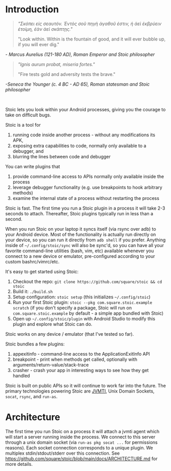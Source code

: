 # Introduction

> *"Σκόπει εἰς σεαυτόν. Ἐντὸς σοῦ πηγὴ ἀγαθοῦ ἐστιν, ἡ ἀεὶ ἐκβρύειν ἑτοίμη, ἐὰν ἀεὶ σκάπτῃς."*
>
> "Look within. Within is the fountain of good, and it will ever bubble up, if you will ever dig."

*- Marcus Aurelius (121-180 AD), Roman Emperor and Stoic philosopher*

> *"Ignis aurum probat, miseria fortes."*
>
> "Fire tests gold and adversity tests the brave."

*-Seneca the Younger (c. 4 BC - AD 65), Roman statesman and Stoic philosopher*

<br>

Stoic lets you look within your Android processes, giving you the courage to
take on difficult bugs.

Stoic is a tool for
1. running code inside another process - without any modifications its APK,
2. exposing extra capabilities to code, normally only available to a debugger, and
3. blurring the lines between code and debugger

You can write plugins that
1. provide command-line access to APIs normally only available inside the process
2. leverage debugger functionality (e.g. use breakpoints to hook arbitrary methods)
3. examine the internal state of a process without restarting the process

Stoic is fast. The first time you run a Stoic plugin in a process it will take 2-3
seconds to attach. Thereafter, Stoic plugins typically run in less than a second.

When you run Stoic on your laptop it syncs itself (via rsync over adb) to your
Android device. Most of the functionality is actually run directly on your device,
so you can run it directly from `adb shell` if you prefer. Anything inside of
`~/.config/stoic/sync` will also be sync'd, so you can have all your favorite
command-line utilities (bash, vim, etc) available whenever you connect to a new
device or emulator, pre-configured according to your custom bashrc/vimrc/etc.

It's easy to get started using Stoic:
1. Checkout the repo: `git clone https://github.com/square/stoic && cd stoic`
3. Build it: `./build.sh`
4. Setup configuration: `stoic setup` (this initializes `~/.config/stoic`)
5. Run your first Stoic plugin: `stoic --pkg com.square.stoic.example scratch`
   (if you don't specify a package, Stoic will run on `com.square.stoic.example`
   by default - a simple app bundled with Stoic)
7. Open up `~/.config/stoic/plugin` with Android Studio to modify this plugin and explore what Stoic can do.

Stoic works on any device / emulator (that I've tested so far). 

Stoic bundles a few plugins:
1. appexitinfo - command-line access to the ApplicationExitInfo API
2. breakpoint - print when methods get called, optionally with arguments/return-value/stack-trace
3. crasher - crash your app in interesting ways to see how they get handled

Stoic is built on public APIs so it will continue to work far into the future.
The primary technologies powering Stoic are
[JVMTI](https://en.wikipedia.org/wiki/Java_Virtual_Machine_Tools_Interface),
Unix Domain Sockets, `socat`, `rsync`, and `run-as`.


# Architecture

The first time you run Stoic on a process it will attach a jvmti agent which
will start a server running inside the process. We connect to this server
through a unix domain socket (via `run-as pkg socat ...` for permissions reasons).
Each socket connection corresponds to a unique plugin. We multiplex
stdin/stdout/stderr over this connection. See
https://github.com/square/stoic/blob/main/docs/ARCHITECTURE.md for more details.

